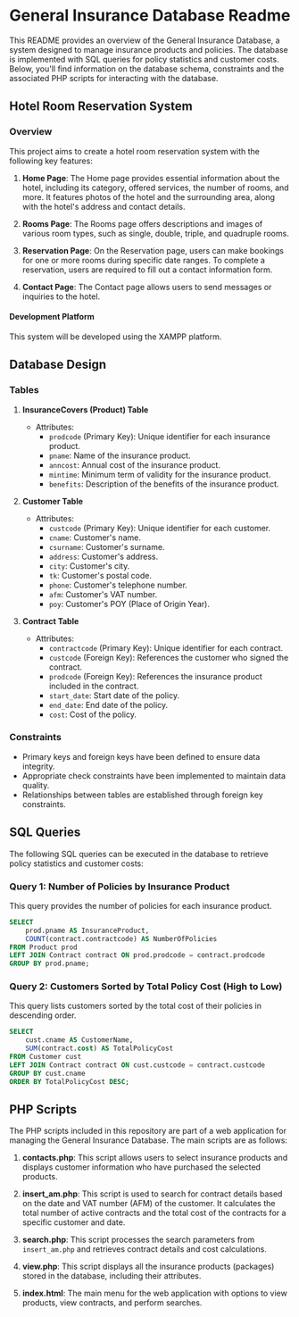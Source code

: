 # General Insurance Database Readme

This README provides an overview of the General Insurance Database, a system designed to manage insurance products and policies. The database is implemented with SQL queries for policy statistics and customer costs. Below, you'll find information on the database schema, constraints and the associated PHP scripts for interacting with the database.

## Hotel Room Reservation System

### Overview

This project aims to create a hotel room reservation system with the following key features:

1. **Home Page**: The Home page provides essential information about the hotel, including its category, offered services, the number of rooms, and more. It features photos of the hotel and the surrounding area, along with the hotel's address and contact details.

2. **Rooms Page**: The Rooms page offers descriptions and images of various room types, such as single, double, triple, and quadruple rooms.

3. **Reservation Page**: On the Reservation page, users can make bookings for one or more rooms during specific date ranges. To complete a reservation, users are required to fill out a contact information form.

4. **Contact Page**: The Contact page allows users to send messages or inquiries to the hotel.

#### Development Platform

This system will be developed using the XAMPP platform.

## Database Design

### Tables

1. **InsuranceCovers (Product) Table**
   - Attributes:
     - `prodcode` (Primary Key): Unique identifier for each insurance product.
     - `pname`: Name of the insurance product.
     - `anncost`: Annual cost of the insurance product.
     - `mintime`: Minimum term of validity for the insurance product.
     - `benefits`: Description of the benefits of the insurance product.

2. **Customer Table**
   - Attributes:
     - `custcode` (Primary Key): Unique identifier for each customer.
     - `cname`: Customer's name.
     - `csurname`: Customer's surname.
     - `address`: Customer's address.
     - `city`: Customer's city.
     - `tk`: Customer's postal code.
     - `phone`: Customer's telephone number.
     - `afm`: Customer's VAT number.
     - `poy`: Customer's POY (Place of Origin Year).

3. **Contract Table**
   - Attributes:
     - `contractcode` (Primary Key): Unique identifier for each contract.
     - `custcode` (Foreign Key): References the customer who signed the contract.
     - `prodcode` (Foreign Key): References the insurance product included in the contract.
     - `start_date`: Start date of the policy.
     - `end_date`: End date of the policy.
     - `cost`: Cost of the policy.

### Constraints

- Primary keys and foreign keys have been defined to ensure data integrity.
- Appropriate check constraints have been implemented to maintain data quality.
- Relationships between tables are established through foreign key constraints.

## SQL Queries

The following SQL queries can be executed in the database to retrieve policy statistics and customer costs:

### Query 1: Number of Policies by Insurance Product

This query provides the number of policies for each insurance product.

```sql
SELECT
    prod.pname AS InsuranceProduct,
    COUNT(contract.contractcode) AS NumberOfPolicies
FROM Product prod
LEFT JOIN Contract contract ON prod.prodcode = contract.prodcode
GROUP BY prod.pname;
```

### Query 2: Customers Sorted by Total Policy Cost (High to Low)

This query lists customers sorted by the total cost of their policies in descending order.

```sql
SELECT
    cust.cname AS CustomerName,
    SUM(contract.cost) AS TotalPolicyCost
FROM Customer cust
LEFT JOIN Contract contract ON cust.custcode = contract.custcode
GROUP BY cust.cname
ORDER BY TotalPolicyCost DESC;
```

## PHP Scripts

The PHP scripts included in this repository are part of a web application for managing the General Insurance Database. The main scripts are as follows:

1. **contacts.php**: This script allows users to select insurance products and displays customer information who have purchased the selected products.

2. **insert_am.php**: This script is used to search for contract details based on the date and VAT number (AFM) of the customer. It calculates the total number of active contracts and the total cost of the contracts for a specific customer and date.

3. **search.php**: This script processes the search parameters from `insert_am.php` and retrieves contract details and cost calculations.

4. **view.php**: This script displays all the insurance products (packages) stored in the database, including their attributes.

5. **index.html**: The main menu for the web application with options to view products, view contracts, and perform searches.

